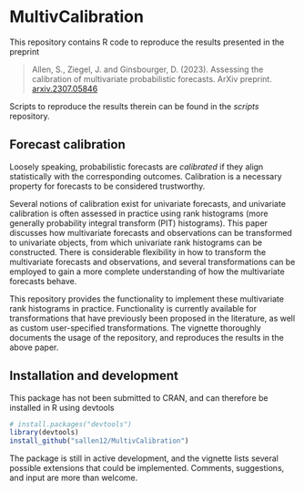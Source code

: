 # MultivCalibration

This repository contains R code to reproduce the results presented in the preprint  

> Allen, S., Ziegel, J. and Ginsbourger, D. (2023). 
> Assessing the calibration of multivariate probabilistic forecasts.
> ArXiv preprint.
> [arxiv.2307.05846](https://arxiv.org/abs/2307.05846)

Scripts to reproduce the results therein can be found in the _scripts_ repository.

## Forecast calibration

Loosely speaking, probabilistic forecasts are _calibrated_ if they align statistically with the corresponding outcomes. Calibration is a necessary property for forecasts to be considered trustworthy.

Several notions of calibration exist for univariate forecasts, and univariate calibration is often assessed in practice using rank histograms (more generally probability integral transform (PIT) histograms). This paper discusses how multivariate forecasts and observations can be transformed to univariate objects, from which univariate rank histograms can be constructed. There is considerable flexibility in how to transform the multivariate forecasts and observations, and several transformations can be employed to gain a more complete understanding of how the multivariate forecasts behave.

This repository provides the functionality to implement these multivariate rank histograms in practice. Functionality is currently available for transformations that have previously been proposed in the literature, as well as custom user-specified transformations. The vignette thoroughly documents the usage of the repository, and reproduces the results in the above paper.

## Installation and development

This package has not been submitted to CRAN, and can therefore be installed in R using devtools
```r
# install.packages("devtools")
library(devtools)
install_github("sallen12/MultivCalibration")
```
The package is still in active development, and the vignette lists several possible extensions that could be implemented. Comments, suggestions, and input are more than welcome.
